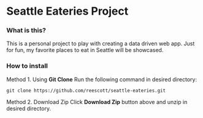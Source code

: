 # Seattle Eateries Project

### What is this?
This is a personal project to play with creating a data driven web app. Just for fun, my favorite places to eat in Seattle will be showcased.

### How to install
Method 1. Using **Git Clone**
Run the following command in desired directory:
```
git clone https://github.com/reescott/seattle-eateries.git
```
Method 2. Download Zip
Click **Download Zip** button above and unzip in desired directory.
